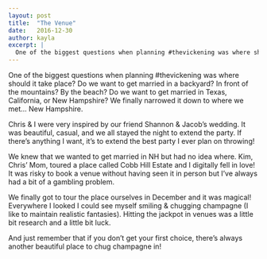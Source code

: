 ```yaml
---
layout: post
title:  "The Venue"
date:   2016-12-30
author: kayla
excerpt: |
  One of the biggest questions when planning #thevickening was where should it take place? Do we want to get married in a backyard? In front of the mountains? By the beach? Do we want to get married in Texas, California, or New Hampshire? We finally narrowed it down to where we met... New Hampshire.
---
```


One of the biggest questions when planning #thevickening was where should it take place? Do we want to get married in a backyard? In front of the mountains? By the beach? Do we want to get married in Texas, California, or New Hampshire? We finally narrowed it down to where we met... New Hampshire.

Chris & I were very inspired by our friend Shannon & Jacob’s wedding. It was beautiful, casual, and we all stayed the night to extend the party. If there’s anything I want, it’s to extend the best party I ever plan on throwing! 

We knew that we wanted to get married in NH but had no idea where. Kim, Chris’ Mom, toured a place called Cobb Hill Estate and I digitally fell in love! It was risky to book a venue without having seen it in person but I’ve always had a bit of a gambling problem. 

We finally got to tour the place ourselves in December and it was magical! Everywhere I looked I could see myself smiling & chugging champagne (I like to maintain realistic fantasies). Hitting the jackpot in venues was a little bit research and a little bit luck.

And just remember that if you don’t get your first choice, there’s always another beautiful place to chug champagne in!
